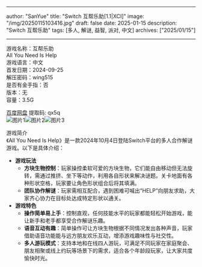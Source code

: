 
---
author: "SanYue"
title: "Switch 互帮乐助[1.1|XCI]"
image: "/img/20250115103416.jpg"
draft: false
date: 2025-01-15
description: "Switch 互帮乐助"
tags: [多人, 解谜, 益智, 派对, 中文]
archives: ["2025/01/15"]

---

游戏名称：互帮乐助   
All You Need Is Help    
游戏语言：中文  
首发日期：2024-09-25  
解压密码：wing515  
是否有金手指：否  
版本：无   
容量：3.5G

[百度网盘](https://pan.baidu.com/s/1MHzfFmtvBpKgHFJUxInEqA) 提取码: qx5q  
![图片1](/img/074520.jpg)![图片2](/img/acedbb.jpg)![图片3](/img/ef771e.jpg)  

游戏简介  
《All You Need Is Help》是一款2024年10月4日登陆Switch平台的多人合作解谜游戏。以下是具体介绍：
- **游戏玩法**
    - **方块生物控制**：玩家操控柔软可爱的方块生物，它们能自由移动但无法旋转，需通过推挤、坐下等动作，利用各自形状来解决谜题。关卡地面有各种形状空格，玩家要让角色形状组合后将其填满。
    - **团队协作解谜**：玩家需相互配合，遇到困难可喊出“HELP”向朋友求助，大家齐心协力在目标处达成特定形状以通关。
- **游戏特色**
    - **操作简单易上手**：控制直观，任何技能水平的玩家都能轻松开始游戏，能让新手和老手都享受合作解谜乐趣。
    - **语音互动有趣**：简单操作可让方块生物根据不同情况发出各种声音，玩家借助语音功能能与远方朋友欢乐互动，增添游戏趣味性与社交性。
    - **多人游玩模式**：支持本地和在线四人游玩，可满足不同玩家在家庭聚会、朋友相聚或线上约玩等场景下的需求，适合各个年龄段玩家，让大家共度愉快时光。
